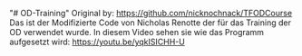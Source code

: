"# OD-Training" 
Original by: https://github.com/nicknochnack/TFODCourse
Das ist der Modifizierte Code von Nicholas Renotte der für das Training der OD verwendet wurde.
In diesem Video sehen sie wie das Programm aufgesetzt wird: https://youtu.be/yqkISICHH-U
